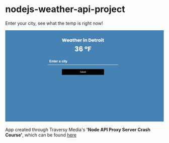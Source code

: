 # nodejs-weather-api-project

Enter your city, see what the temp is right now!

![app preview](weatherNowPreview.jpg)

App created through Traversy Media's **'Node API Proxy Server Crash Course'**, 
which can be found [here](https://youtu.be/ZGymN8aFsv4)
